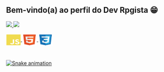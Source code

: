 ## Bem-vindo(a) ao perfil do Dev Rpgista 😁

 <div>
   <a href="https://github.com/devrpgista">
   <img height="180em" src="https://github-readme-stats.vercel.app/api?username=devrpgista&show_icons=true&theme=tokyonight&include_all_commits=true&count_private=true"/>
   <img height="180em" src="https://github-readme-stats.vercel.app/api/top-langs/?username=devrpgista&layout=compact&langs_count=6&theme=tokyonight"/>

</div>
<div style="display: inline_block"><br>
  <img align="center" alt="Js" height="30" width="40" src="https://raw.githubusercontent.com/devicons/devicon/master/icons/javascript/javascript-plain.svg">
  <img align="center" alt="HTML" height="30" width="40" src="https://raw.githubusercontent.com/devicons/devicon/master/icons/html5/html5-original.svg">
  <img align="center" alt="CSS" height="30" width="40" src="https://raw.githubusercontent.com/devicons/devicon/master/icons/css3/css3-original.svg">
</div>
 
 <br>
 
  ### 
 
<div> 
  
 
  ![Snake animation](https://github.com/devrpgista/devrpgista/blob/output/github-contribution-grid-snake.svg)

</div>
